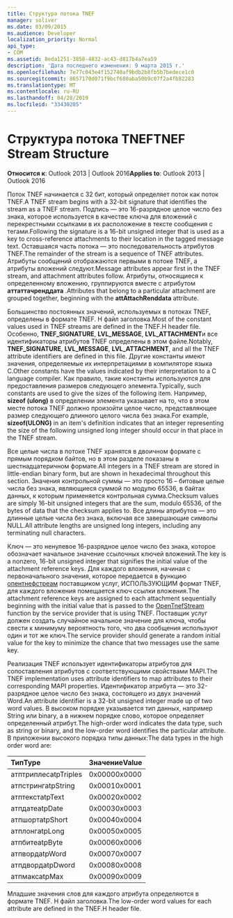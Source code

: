```yaml
---
title: Структура потока TNEF
manager: soliver
ms.date: 03/09/2015
ms.audience: Developer
localization_priority: Normal
api_type:
- COM
ms.assetid: 8eda1251-3858-4832-ac43-d817b4a7ea59
description: 'Дата последнего изменения: 9 марта 2015 г.'
ms.openlocfilehash: 7e77c043e4f152740af9bdb2b8fb5b7bedece1c0
ms.sourcegitcommit: 8657170d071f9bcf680aba50b9c07f2a4fb82283
ms.translationtype: MT
ms.contentlocale: ru-RU
ms.lasthandoff: 04/28/2019
ms.locfileid: "33430205"
---
```

# <a name="tnef-stream-structure"></a><span data-ttu-id="f3915-103">Структура потока TNEF</span><span class="sxs-lookup"><span data-stu-id="f3915-103">TNEF Stream Structure</span></span>

  
  
<span data-ttu-id="f3915-104">**Относится к**: Outlook 2013 | Outlook 2016</span><span class="sxs-lookup"><span data-stu-id="f3915-104">**Applies to**: Outlook 2013 | Outlook 2016</span></span> 
  
<span data-ttu-id="f3915-105">Поток TNEF начинается с 32 бит, который определяет поток как поток TNEF.</span><span class="sxs-lookup"><span data-stu-id="f3915-105">A TNEF stream begins with a 32-bit signature that identifies the stream as a TNEF stream.</span></span> <span data-ttu-id="f3915-106">Подпись — это 16-разрядное целое число без знака, которое используется в качестве ключа для вложений с перекрестными ссылками в их расположение в тексте сообщения с тегами.</span><span class="sxs-lookup"><span data-stu-id="f3915-106">Following the signature is a 16-bit unsigned integer that is used as a key to cross-reference attachments to their location in the tagged message text.</span></span> <span data-ttu-id="f3915-107">Оставшаяся часть потока — это последовательность атрибутов TNEF.</span><span class="sxs-lookup"><span data-stu-id="f3915-107">The remainder of the stream is a sequence of TNEF attributes.</span></span> <span data-ttu-id="f3915-108">Атрибуты сообщений отображаются первыми в потоке TNEF, а атрибуты вложений следуют.</span><span class="sxs-lookup"><span data-stu-id="f3915-108">Message attributes appear first in the TNEF stream, and attachment attributes follow.</span></span> <span data-ttu-id="f3915-109">Атрибуты, относящиеся к определенному вложению, группируются вместе с атрибутом **аттаттачренддата** .</span><span class="sxs-lookup"><span data-stu-id="f3915-109">Attributes that belong to a particular attachment are grouped together, beginning with the **attAttachRenddata** attribute.</span></span> 
  
<span data-ttu-id="f3915-110">Большинство постоянных значений, используемых в потоках TNEF, определены в формате TNEF. H файл заголовка.</span><span class="sxs-lookup"><span data-stu-id="f3915-110">Most of the constant values used in TNEF streams are defined in the TNEF.H header file.</span></span> <span data-ttu-id="f3915-111">Особенно, **TNEF_SIGNATURE**, **LVL_MESSAGE**, **LVL_ATTACHMENT**и все идентификаторы атрибутов TNEF определены в этом файле.</span><span class="sxs-lookup"><span data-stu-id="f3915-111">Notably, **TNEF_SIGNATURE**, **LVL_MESSAGE**, **LVL_ATTACHMENT**, and all the TNEF attribute identifiers are defined in this file.</span></span> <span data-ttu-id="f3915-112">Другие константы имеют значения, определяемые их интерпретациями в компиляторе языка C.</span><span class="sxs-lookup"><span data-stu-id="f3915-112">Other constants have the values indicated by their interpretation to a C language compiler.</span></span> <span data-ttu-id="f3915-113">Как правило, такие константы используются для предоставления размеров следующего элемента.</span><span class="sxs-lookup"><span data-stu-id="f3915-113">Typically, such constants are used to give the sizes of the following item.</span></span> <span data-ttu-id="f3915-114">Например, **sizeof (ulong)** в определении элемента указывает на то, что в этом месте потока TNEF должно произойти целое число, представляющее размер следующего длинного целого числа без знака.</span><span class="sxs-lookup"><span data-stu-id="f3915-114">For example, **sizeof(ULONG)** in an item's definition indicates that an integer representing the size of the following unsigned long integer should occur in that place in the TNEF stream.</span></span> 
  
<span data-ttu-id="f3915-115">Все целые числа в потоке TNEF хранятся в двоичном формате с прямым порядком байтов, но в этом разделе показаны в шестнадцатеричном формате.</span><span class="sxs-lookup"><span data-stu-id="f3915-115">All integers in a TNEF stream are stored in little-endian binary form, but are shown in hexadecimal throughout this section.</span></span> <span data-ttu-id="f3915-116">Значения контрольной суммы — это просто 16 – битовые целые числа без знака, являющиеся суммой по модулю 65536, в байтах данных, к которым применяется контрольная сумма.</span><span class="sxs-lookup"><span data-stu-id="f3915-116">Checksum values are simply 16-bit unsigned integers that are the sum, modulo 65536, of the bytes of data that the checksum applies to.</span></span> <span data-ttu-id="f3915-117">Все длины атрибутов — это длинные целые числа без знака, включая все завершающие символы NULL.</span><span class="sxs-lookup"><span data-stu-id="f3915-117">All attribute lengths are unsigned long integers, including any terminating null characters.</span></span>
  
<span data-ttu-id="f3915-118">Ключ — это ненулевое 16-разрядное целое число без знака, которое обозначает начальное значение ссылочных ключей вложений.</span><span class="sxs-lookup"><span data-stu-id="f3915-118">The key is a nonzero, 16-bit unsigned integer that signifies the initial value of the attachment reference keys.</span></span> <span data-ttu-id="f3915-119">Для каждого вложения, начиная с первоначального значения, которое передается в функцию [опентнефстреам](opentnefstream.md) поставщиком услуг, ИСПОЛЬЗУЮЩИМ формат TNEF, для каждого вложения помещается ключ ссылки вложения.</span><span class="sxs-lookup"><span data-stu-id="f3915-119">The attachment reference keys are assigned to each attachment sequentially beginning with the initial value that is passed to the [OpenTnefStream](opentnefstream.md) function by the service provider that is using TNEF.</span></span> <span data-ttu-id="f3915-120">Поставщик услуг должен создать случайное начальное значение для ключа, чтобы свести к минимуму вероятность того, что два сообщения используют один и тот же ключ.</span><span class="sxs-lookup"><span data-stu-id="f3915-120">The service provider should generate a random initial value for the key to minimize the chance that two messages use the same key.</span></span> 
  
<span data-ttu-id="f3915-121">Реализация TNEF использует идентификаторы атрибутов для сопоставления атрибутов с соответствующими свойствами MAPI.</span><span class="sxs-lookup"><span data-stu-id="f3915-121">The TNEF implementation uses attribute identifiers to map attributes to their corresponding MAPI properties.</span></span> <span data-ttu-id="f3915-122">Идентификатор атрибута — это 32-разрядное целое число без знака, состоящего из двух значений Word.</span><span class="sxs-lookup"><span data-stu-id="f3915-122">An attribute identifier is a 32-bit unsigned integer made up of two word values.</span></span> <span data-ttu-id="f3915-123">В высоком порядке указывается тип данных, например String или binary, а в нижнем порядке слово, которое определяет определенный атрибут.</span><span class="sxs-lookup"><span data-stu-id="f3915-123">The high-order word indicates the data type, such as string or binary, and the low-order word identifies the particular attribute.</span></span> <span data-ttu-id="f3915-124">В приложении высокого порядка типы данных:</span><span class="sxs-lookup"><span data-stu-id="f3915-124">The data types in the high order word are:</span></span>
  
|<span data-ttu-id="f3915-125">**Тип**</span><span class="sxs-lookup"><span data-stu-id="f3915-125">**Type**</span></span>|<span data-ttu-id="f3915-126">**Значение**</span><span class="sxs-lookup"><span data-stu-id="f3915-126">**Value**</span></span>|
|:-----|:-----|
|<span data-ttu-id="f3915-127">атптриплес</span><span class="sxs-lookup"><span data-stu-id="f3915-127">atpTriples</span></span>  <br/> |<span data-ttu-id="f3915-128">0x0000</span><span class="sxs-lookup"><span data-stu-id="f3915-128">0x0000</span></span>  <br/> |
|<span data-ttu-id="f3915-129">атпстринг</span><span class="sxs-lookup"><span data-stu-id="f3915-129">atpString</span></span>  <br/> |<span data-ttu-id="f3915-130">0x0001</span><span class="sxs-lookup"><span data-stu-id="f3915-130">0x0001</span></span>  <br/> |
|<span data-ttu-id="f3915-131">атптекст</span><span class="sxs-lookup"><span data-stu-id="f3915-131">atpText</span></span>  <br/> |<span data-ttu-id="f3915-132">0x0002</span><span class="sxs-lookup"><span data-stu-id="f3915-132">0x0002</span></span>  <br/> |
|<span data-ttu-id="f3915-133">атпдате</span><span class="sxs-lookup"><span data-stu-id="f3915-133">atpDate</span></span>  <br/> |<span data-ttu-id="f3915-134">0x0003</span><span class="sxs-lookup"><span data-stu-id="f3915-134">0x0003</span></span>  <br/> |
|<span data-ttu-id="f3915-135">атпшорт</span><span class="sxs-lookup"><span data-stu-id="f3915-135">atpShort</span></span>  <br/> |<span data-ttu-id="f3915-136">0x0004</span><span class="sxs-lookup"><span data-stu-id="f3915-136">0x0004</span></span>  <br/> |
|<span data-ttu-id="f3915-137">атплонг</span><span class="sxs-lookup"><span data-stu-id="f3915-137">atpLong</span></span>  <br/> |<span data-ttu-id="f3915-138">0x0005</span><span class="sxs-lookup"><span data-stu-id="f3915-138">0x0005</span></span>  <br/> |
|<span data-ttu-id="f3915-139">атпбите</span><span class="sxs-lookup"><span data-stu-id="f3915-139">atpByte</span></span>  <br/> |<span data-ttu-id="f3915-140">0x0006</span><span class="sxs-lookup"><span data-stu-id="f3915-140">0x0006</span></span>  <br/> |
|<span data-ttu-id="f3915-141">атпворд</span><span class="sxs-lookup"><span data-stu-id="f3915-141">atpWord</span></span>  <br/> |<span data-ttu-id="f3915-142">0x0007</span><span class="sxs-lookup"><span data-stu-id="f3915-142">0x0007</span></span>  <br/> |
|<span data-ttu-id="f3915-143">атпдворд</span><span class="sxs-lookup"><span data-stu-id="f3915-143">atpDword</span></span>  <br/> |<span data-ttu-id="f3915-144">0x0008</span><span class="sxs-lookup"><span data-stu-id="f3915-144">0x0008</span></span>  <br/> |
|<span data-ttu-id="f3915-145">атпмакс</span><span class="sxs-lookup"><span data-stu-id="f3915-145">atpMax</span></span>  <br/> |<span data-ttu-id="f3915-146">0x0009</span><span class="sxs-lookup"><span data-stu-id="f3915-146">0x0009</span></span>  <br/> |
   
<span data-ttu-id="f3915-147">Младшие значения слов для каждого атрибута определяются в формате TNEF. H файл заголовка.</span><span class="sxs-lookup"><span data-stu-id="f3915-147">The low-order word values for each attribute are defined in the TNEF.H header file.</span></span>
  

